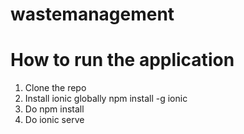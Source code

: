 # wastemanagement
# How to run the application
1. Clone the repo
2. Install ionic globally npm install -g ionic
2. Do npm install
3. Do ionic serve
